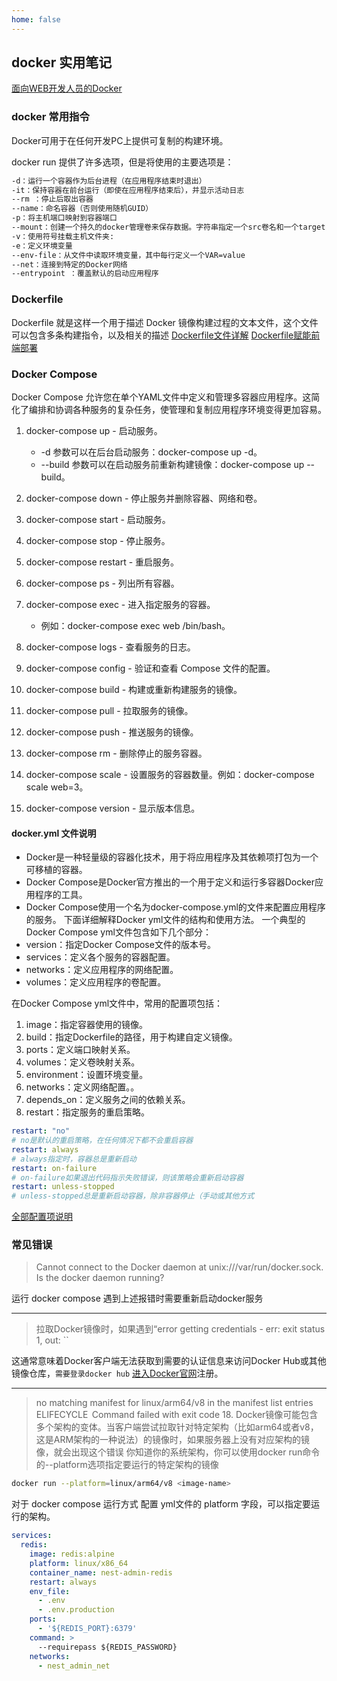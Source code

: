 ```yaml
---
home: false
---
```

## docker 实用笔记

[面向WEB开发人员的Docker](https://juejin.cn/column/6965049243660714021)

### docker 常用指令

Docker可用于在任何开发PC上提供可复制的构建环境。  

docker run 提供了许多选项，但是将使用的主要选项是：
``` bash
-d：运行一个容器作为后台进程（在应用程序结束时退出）
-it：保持容器在前台运行（即使在应用程序结束后），并显示活动日志
--rm ：停止后取出容器
--name：命名容器（否则使用随机GUID）
-p：将主机端口映射到容器端口
--mount：创建一个持久的docker管理卷来保存数据。字符串指定一个src卷名和一个target，在容器的文件系统中装入卷名
-v：使用符号挂载主机文件夹:
-e：定义环境变量
--env-file：从文件中读取环境变量，其中每行定义一个VAR=value
--net：连接到特定的Docker网络
--entrypoint ：覆盖默认的启动应用程序
```

### Dockerfile

Dockerfile 就是这样一个用于描述 Docker 镜像构建过程的文本文件，这个文件可以包含多条构建指令，以及相关的描述
[Dockerfile文件详解](https://juejin.cn/post/7179042892395053113?searchId=20240723114156ADF38CC477C06B958D85)
[Dockerfile赋能前端部署](https://juejin.cn/post/7269668219488354361?searchId=20240723155610C04B85D6CEF8063CAB10)

### Docker Compose

Docker Compose 允许您在单个YAML文件中定义和管理多容器应用程序。这简化了编排和协调各种服务的复杂任务，使管理和复制应用程序环境变得更加容易。

1. docker-compose up - 启动服务。
    - -d 参数可以在后台启动服务：docker-compose up -d。
    - --build 参数可以在启动服务前重新构建镜像：docker-compose up --build。

2. docker-compose down - 停止服务并删除容器、网络和卷。

3. docker-compose start - 启动服务。

4. docker-compose stop - 停止服务。

5. docker-compose restart - 重启服务。

6. docker-compose ps - 列出所有容器。

7. docker-compose exec <service> - 进入指定服务的容器。
    - 例如：docker-compose exec web /bin/bash。

8. docker-compose logs - 查看服务的日志。

9. docker-compose config - 验证和查看 Compose 文件的配置。

10. docker-compose build - 构建或重新构建服务的镜像。

11. docker-compose pull - 拉取服务的镜像。

12. docker-compose push - 推送服务的镜像。

13. docker-compose rm - 删除停止的服务容器。

14. docker-compose scale - 设置服务的容器数量。例如：docker-compose scale web=3。

15. docker-compose version - 显示版本信息。

#### docker.yml 文件说明

- Docker是一种轻量级的容器化技术，用于将应用程序及其依赖项打包为一个可移植的容器。
- Docker Compose是Docker官方推出的一个用于定义和运行多容器Docker应用程序的工具。
- Docker Compose使用一个名为docker-compose.yml的文件来配置应用程序的服务。
下面详细解释Docker yml文件的结构和使用方法。
一个典型的Docker Compose yml文件包含如下几个部分：
- version：指定Docker Compose文件的版本号。
- services：定义各个服务的容器配置。
- networks：定义应用程序的网络配置。
- volumes：定义应用程序的卷配置。

在Docker Compose yml文件中，常用的配置项包括：
1. image：指定容器使用的镜像。
2. build：指定Dockerfile的路径，用于构建自定义镜像。
3. ports：定义端口映射关系。
4. volumes：定义卷映射关系。
5. environment：设置环境变量。
6. networks：定义网络配置。。
7. depends_on：定义服务之间的依赖关系。
8. restart：指定服务的重启策略。
``` yml
restart: "no"
# no是默认的重启策略，在任何情况下都不会重启容器
restart: always
# always指定时，容器总是重新启动
restart: on-failure
# on-failure如果退出代码指示失败错误，则该策略会重新启动容器
restart: unless-stopped 
# unless-stopped总是重新启动容器，除非容器停止（手动或其他方式
```
[全部配置项说明](https://www.cnblogs.com/dirgo/p/18112035)


### 常见错误
> Cannot connect to the Docker daemon at unix:///var/run/docker.sock. Is the docker daemon running?  

运行 docker compose 遇到上述报错时需要重新启动docker服务

-------
> 拉取Docker镜像时，如果遇到“error getting credentials - err: exit status 1, out: ``  

这通常意味着Docker客户端无法获取到需要的认证信息来访问Docker Hub或其他镜像仓库，`需要登录docker hub` [进入Docker官网](https://www.docker.com)注册。

-------
> no matching manifest for linux/arm64/v8 in the manifest list entries ELIFECYCLE  Command failed with exit code 18.
Docker镜像可能包含多个架构的变体。当客户端尝试拉取针对特定架构（比如arm64或者v8，这是ARM架构的一种说法）的镜像时，如果服务器上没有对应架构的镜像，就会出现这个错误
你知道你的系统架构，你可以使用docker run命令的--platform选项指定要运行的特定架构的镜像
``` bash
docker run --platform=linux/arm64/v8 <image-name>
```

对于 docker compose 运行方式 配置 yml文件的 platform 字段，可以指定要运行的架构。
``` yml
services:
  redis:
    image: redis:alpine
    platform: linux/x86_64
    container_name: nest-admin-redis
    restart: always
    env_file:
      - .env
      - .env.production
    ports:
      - '${REDIS_PORT}:6379'
    command: >
      --requirepass ${REDIS_PASSWORD}
    networks:
      - nest_admin_net
```
